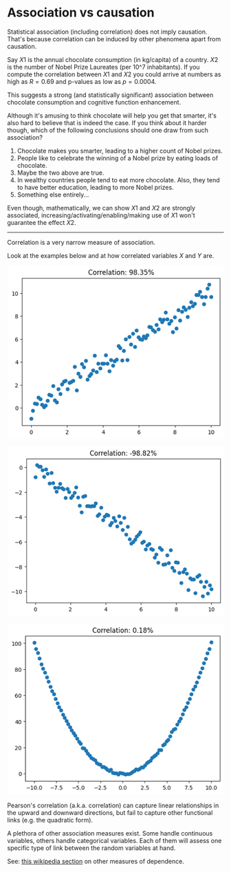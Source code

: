 # **Association vs causation**

<div class="highlight-section">
Statistical association (including correlation) does not imply causation. <br>
That's because correlation can be induced by other phenomena apart from causation.
</div>

Say $X1$ is the annual chocolate consumption (in kg/capita) of a country. $X2$ is the number of Nobel Prize Laureates (per 10^7 inhabitants). If you compute the correlation between $X1$ and $X2$ you could arrive at numbers as high as $R=0.69$ and p-values as low as $p=0.0004$.

This suggests a strong (and statistically significant) association between chocolate consumption and cognitive function enhancement.

Although it's amusing to think chocolate will help you get that smarter, it's also hard to believe that is indeed the case. If you think about it harder though, which of the following conclusions should one draw from such association?

1. Chocolate makes you smarter, leading to a higher count of Nobel prizes.
2. People like to celebrate the winning of a Nobel prize by eating loads of chocolate.
3. Maybe the two above are true.
4. In wealthy countries people tend to eat more chocolate. Also, they tend to have better education, leading to more Nobel prizes.
5. Something else entirely...

Even though, mathematically, we can show $X1$ and $X2$ are strongly associated, increasing/activating/enabling/making use of $X1$ won't guarantee the effect $X2$. 

---
<div class="highlight-section">
Correlation is a very narrow measure of association.
</div>

Look at the examples below and at how correlated variables $X$ and $Y$ are.

![alt text](imgs/avc1.png)

![alt text](imgs/avc2.png)

![alt text](imgs/avc3.png)

Pearson's correlation (a.k.a. correlation) can capture linear relationships in the upward and downward directions, but fail to capture other functional links (e.g. the quadratic form).

A plethora of other association measures exist. Some handle continuous variables, others handle categorical variables. Each of them will assess one specific type of link between the random variables at hand.

See: [this wikipedia section](https://en.wikipedia.org/wiki/Correlation#Other_measures_of_dependence_among_random_variables) on other measures of dependence.